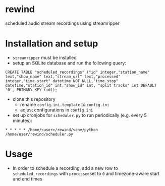 # rewind

scheduled audio stream recordings using streamripper

# Installation and setup

- ```streamripper``` must be installed
- setup an SQLite database and run the following query:

``````
CREATE TABLE "scheduled_recordings" ("id" integer,"station_name" text,"show_name" text,"stream_url" text,"processed" integer,"time_start" datetime NOT NULL,"time_stop" datetime,"station_id" int,"show_id" int, "split tracks" int DEFAULT '0', PRIMARY KEY (id));
``````

- clone this repository
    - rename ```config.ini.template``` to ```config.ini```
    - adjust configurations in  ```config.ini```
- set up cronjobs for `````scheduler.py````` to run periodically (e.g. every 5 minutes):

````
* * * * * /home/<user>/rewind/venv/python /home/user/rewind/scheduler.py
````

# Usage

- In order to schedule a recording, add a new row to ```scheduled_recordings``` with ```processed```set to ```0``` and timezone-aware start and end times
